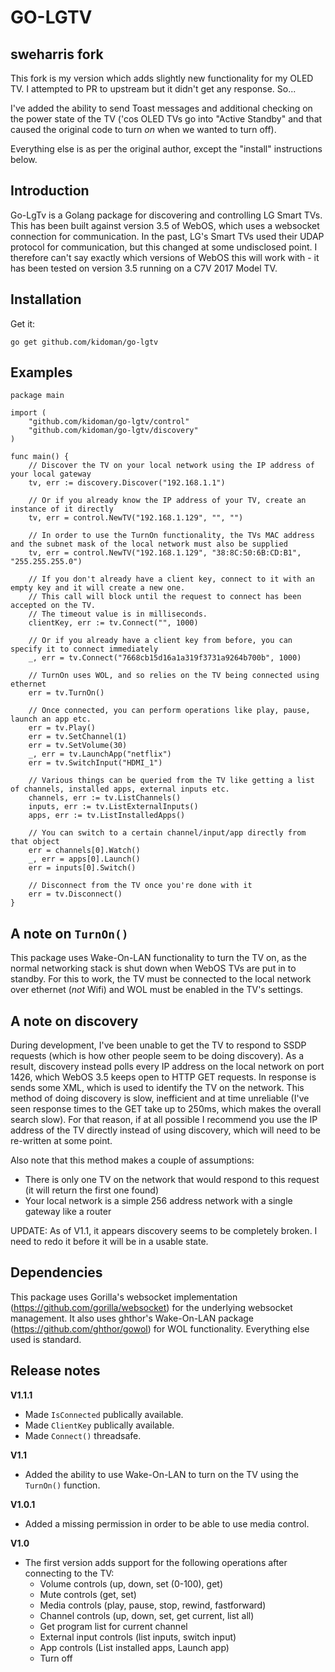 # GO-LGTV

## sweharris fork

This fork is my version which adds slightly new functionality for my OLED
TV.  I attempted to PR to upstream but it didn't get any response.  So...

I've added the ability to send Toast messages and additional checking on
the power state of the TV ('cos OLED TVs go into "Active Standby" and that
caused the original code to turn _on_ when we wanted to turn off).

Everything else is as per the original author, except the "install" instructions
below.

## Introduction

Go-LgTv is a Golang package for discovering and controlling LG Smart TVs. This has been built against version 3.5 of WebOS, which uses a websocket connection for communication. In the past, LG's Smart TVs used their UDAP protocol for communication, but this changed at some undisclosed point. I therefore can't say exactly which versions of WebOS this will work with - it has been tested on version 3.5 running on a C7V 2017 Model TV.

## Installation

Get it:

```
go get github.com/kidoman/go-lgtv
```

## Examples

```
package main

import (
	"github.com/kidoman/go-lgtv/control"
	"github.com/kidoman/go-lgtv/discovery"
)

func main() {
	// Discover the TV on your local network using the IP address of your local gateway
	tv, err := discovery.Discover("192.168.1.1")

	// Or if you already know the IP address of your TV, create an instance of it directly
	tv, err = control.NewTV("192.168.1.129", "", "")

	// In order to use the TurnOn functionality, the TVs MAC address and the subnet mask of the local network must also be supplied
	tv, err = control.NewTV("192.168.1.129", "38:8C:50:6B:CD:B1", "255.255.255.0")

	// If you don't already have a client key, connect to it with an empty key and it will create a new one.
	// This call will block until the request to connect has been accepted on the TV.
	// The timeout value is in milliseconds.
	clientKey, err := tv.Connect("", 1000)

	// Or if you already have a client key from before, you can specify it to connect immediately
	_, err = tv.Connect("7668cb15d16a1a319f3731a9264b700b", 1000)

	// TurnOn uses WOL, and so relies on the TV being connected using ethernet
	err = tv.TurnOn()

	// Once connected, you can perform operations like play, pause, launch an app etc.
	err = tv.Play()
	err = tv.SetChannel(1)
	err = tv.SetVolume(30)
	_, err = tv.LaunchApp("netflix")
	err = tv.SwitchInput("HDMI_1")

	// Various things can be queried from the TV like getting a list of channels, installed apps, external inputs etc.
	channels, err := tv.ListChannels()
	inputs, err := tv.ListExternalInputs()
	apps, err := tv.ListInstalledApps()

	// You can switch to a certain channel/input/app directly from that object
	err = channels[0].Watch()
	_, err = apps[0].Launch()
	err = inputs[0].Switch()

	// Disconnect from the TV once you're done with it
	err = tv.Disconnect()
}
```

## A note on `TurnOn()`

This package uses Wake-On-LAN functionality to turn the TV on, as the normal networking stack is shut down when WebOS TVs are put in to standby. For this to work, the TV must be connected to the local network over ethernet (*not* Wifi) and WOL must be enabled in the TV's settings.

## A note on discovery

During development, I've been unable to get the TV to respond to SSDP requests (which is how other people seem to be doing discovery). As a result, discovery instead polls every IP address on the local network on port 1426, which WebOS 3.5 keeps open to HTTP GET requests. In response is sends some XML, which is used to identify the TV on the network. This method of doing discovery is slow, inefficient and at time unreliable (I've seen response times to the GET take up to 250ms, which makes the overall search slow). For that reason, if at all possible I recommend you use the IP address of the TV directly instead of using discovery, which will need to be re-written at some point.

Also note that this method makes a couple of assumptions:

* There is only one TV on the network that would respond to this request (it will return the first one found)
* Your local network is a simple 256 address network with a single gateway like a router

UPDATE:
As of V1.1, it appears discovery seems to be completely broken. I need to redo it before it will be in a usable state.

## Dependencies

This package uses Gorilla's websocket implementation (https://github.com/gorilla/websocket) for the underlying websocket management. It also uses ghthor's Wake-On-LAN package (https://github.com/ghthor/gowol) for WOL functionality. Everything else used is standard.

## Release notes

**V1.1.1**

- Made `IsConnected` publically available.
- Made `ClientKey` publically available.
- Made `Connect()` threadsafe.

**V1.1**

- Added the ability to use Wake-On-LAN to turn on the TV using the `TurnOn()` function.

**V1.0.1**

- Added a missing permission in order to be able to use media control.

**V1.0**

- The first version adds support for the following operations after connecting to the TV:
    - Volume controls (up, down, set (0-100), get)
    - Mute controls (get, set)
    - Media controls (play, pause, stop, rewind, fastforward)
    - Channel controls (up, down, set, get current, list all)
    - Get program list for current channel
    - External input controls (list inputs, switch input)
    - App controls (List installed apps, Launch app)
    - Turn off
